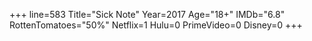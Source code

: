 +++
line=583
Title="Sick Note"
Year=2017
Age="18+"
IMDb="6.8"
RottenTomatoes="50%"
Netflix=1
Hulu=0
PrimeVideo=0
Disney=0
+++

